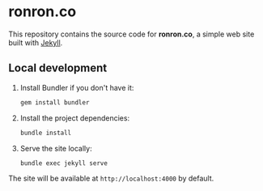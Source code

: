 # ronron.co

This repository contains the source code for **ronron.co**, a simple web site built with [Jekyll](https://jekyllrb.com/).

## Local development

1. Install Bundler if you don't have it:
   ```bash
   gem install bundler
   ```
2. Install the project dependencies:
   ```bash
   bundle install
   ```
3. Serve the site locally:
   ```bash
   bundle exec jekyll serve
   ```

The site will be available at `http://localhost:4000` by default.

